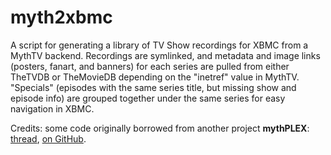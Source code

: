 myth2xbmc
=========

A script for generating a library of TV Show recordings for XBMC from a MythTV backend. Recordings are symlinked, and metadata and image links (posters, fanart, and banners) for each series are pulled from either TheTVDB or TheMovieDB depending on the "inetref" value in MythTV. "Specials" (episodes with the same series title, but missing show and episode info) are grouped together under the same series for easy navigation in XBMC.

Credits: some code originally borrowed from another project **mythPLEX**: [thread](https://forums.plex.tv/index.php/topic/118748-connect-your-mythtv-recordings-to-plex/), [on GitHub](https://github.com/ascagnel/mythPlex).
